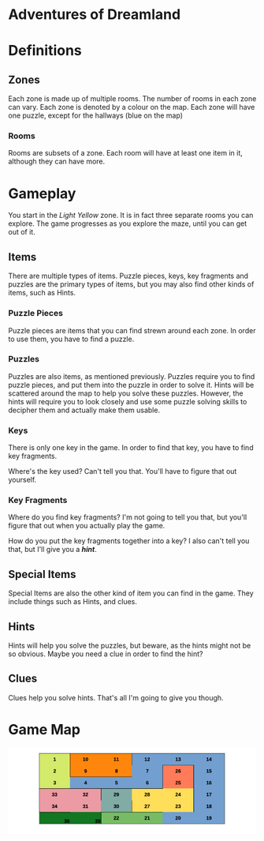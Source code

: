 # Adventures of Dreamland

# Definitions

## Zones

Each zone is made up of multiple rooms. The number of rooms in each zone can vary. Each zone is denoted by a colour on the map. Each zone will have one puzzle, except for the hallways (blue on the map)

### Rooms

Rooms are subsets of a zone. Each room will have at least one item in it, although they can have more. 

# Gameplay

You start in the *Light Yellow* zone. It is in fact three separate rooms you can explore. The game progresses as you explore the maze, until you can get out of it.

## Items

There are multiple types of items. Puzzle pieces, keys, key fragments and puzzles are the primary types of items, but you may also find other kinds of items, such as Hints. 

### Puzzle Pieces

Puzzle pieces are items that you can find strewn around each zone. In order to use them, you have to find a puzzle. 

### Puzzles

Puzzles are also items, as mentioned previously. Puzzles require you to find puzzle pieces, and put them into the puzzle in order to solve it. Hints will be scattered around the map to help you solve these puzzles. However, the hints will require you to look closely and use some puzzle solving skills to decipher them and actually make them usable.

### Keys 

There is only one key in the game. In order to find that key, you have to find key fragments.

Where's the key used? Can't tell you that. You'll have to figure that out yourself. 

### Key Fragments

Where do you find key fragments? I'm not going to tell you that, but you'll figure that out when you actually play the game. 

How do you put the key fragments together into a key? I also can't tell you that, but I'll give you a ***hint***.

## Special Items

Special Items are also the other kind of item you can find in the game. They include things such as Hints, and clues. 

## Hints

Hints will help you solve the puzzles, but beware, as the hints might not be so obvious. Maybe you need a clue in order to find the hint?

## Clues

Clues help you solve hints. That's all I'm going to give you though. 

# Game Map
![map.png](map.png)